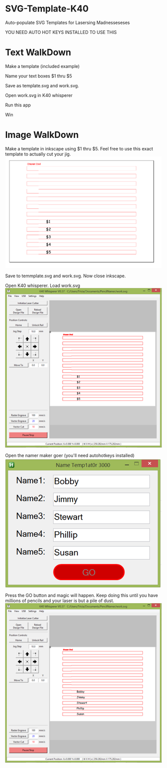 # SVG-Template-K40
Auto-populate SVG Templates for Lasersing Madnesseseses

YOU NEED AUTO HOT KEYS INSTALLED TO USE THIS

# Text WalkDown
Make a template (included example)

Name your text boxes $1 thru $5

Save as template.svg and work.svg. 

Open work.svg in K40 whisperer

Run this app

Win

# Image WalkDown
Make a template in inkscape using $1 thru $5. Feel free to use this exact template to actually cut your jig.
![alt text](https://github.com/nebarnix/SVG-Template-K40/blob/master/Template.PNG?raw=true "Template")

Save to temmplate.svg and work.svg. Now close inkscape. 

Open K40 whisperer. Load work.svg
![alt text](https://github.com/nebarnix/SVG-Template-K40/blob/master/K40_before.PNG?raw=true "Template")

Open the namer maker goer (you'll need autohotkeys installed)
![alt text](https://github.com/nebarnix/SVG-Template-K40/blob/master/NamerMakerGoer.PNG?raw=true "Template")

Press the GO button and magic will happen. Keep doing this until you have millions of pencils and your laser is but a pile of dust. 
![alt text](https://github.com/nebarnix/SVG-Template-K40/blob/master/K40_after.PNG?raw=true "Template")
